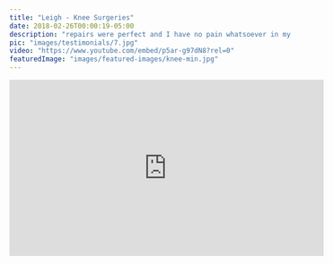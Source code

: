 ```yaml
---
title: "Leigh - Knee Surgeries"
date: 2018-02-26T00:00:19-05:00
description: "repairs were perfect and I have no pain whatsoever in my knee...he got me right back up . . ."
pic: "images/testimonials/7.jpg"
video: "https://www.youtube.com/embed/p5ar-g97dN8?rel=0"
featuredImage: "images/featured-images/knee-min.jpg"
---
```


<iframe width="560" height="315" src="https://www.youtube.com/embed/p5ar-g97dN8?rel=0" frameborder="0" allow="autoplay; encrypted-media" allowfullscreen></iframe>
